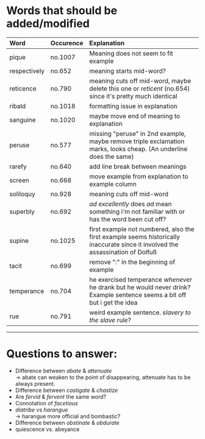 # Words that should be added/modified

| Word              | Occurence | Explanation                                                                                                                    |
| :---------------- | :-------- | :----------------------                                                                                                        |
| pique             | no.1007   | Meaning does not seem to fit example                                                                                           |
| respectively      | no.652    | meaning starts mid-word?                                                                                                       |
| reticence         | no.790    | meaning cuts off mid-word, maybe delete this one or _reticent_ (no.654) since it's pretty much identical                       |
| ribald            | no.1018   | formatting issue in explanation                                                                                                |
| sanguine          | no.1020   | maybe move end of meaning to explanation                                                                                       |
| peruse            | no.577    | missing "peruse" in 2nd example, maybe remove triple exclamation marks, looks cheap. (An underline does the same)              |
| rarefy            | no.640    | add line break between meanings                                                                                                |
| screen            | no.668    | move example from explanation to example column                                                                                |
| soliloquy         | no.928    | meaning cuts off mid-word                                                                                                      |
| superbly          | no.692    | _ad excellently_ does _ad_ mean something i'm not familiar with or has the word been cut off?                                  |
| supine            | no.1025   | first example not numbered, also the first example seems historically inaccurate since it involved the assassination of Dolfuß |
| tacit             | no.699    | remove ":" in the beginning of example                                                                                         |
| temperance        | no.704    | he exercised temperance _whenever_ he drank but he would never drink? Example sentence seems a bit off but i get the idea      |
| rue               | no.791    | weird example sentence. _slavery to the slave rule_?                                                                           |

----

# Questions to answer:

- Difference between _abate_ & _attenuate_<br />
  → abate can weaken to the point of disappearing, attenuate has to be always present.
- Difference between _castigate_ & _chastize_
- Are _fervid_ & _fervent_ the same word?
- Connotation of _facetious_
- _diatribe_ vs _harangue_<br />
  → harangue more official and bombastic?
- Difference between _obstinate_ &  _obdurate_
- quiescence vs. abeyance
